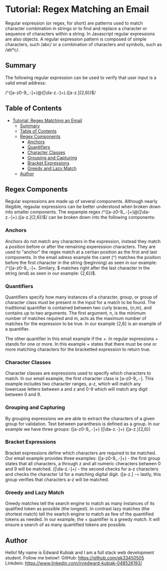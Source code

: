 # Tutorial: Regex Matching an Email

Regular expression (or regex, for short) are patterns used to match character combination in strings or to find and replace a character or sequence of characters within a string.  In Javascript regular expressions are also objects. A regular expression pattern is composed of simple characters, such /abc/ or a combination of characters and symbols, such as /ab*c/. 

## Summary

The following regular expression can be used to verify that user input is a valid email address:

/^([a-z0-9_\.-]+)@([\da-z\.-]+)\.([a-z\.]{2,6})$/

## Table of Contents

- [Tutorial: Regex Matching an Email](#tutorial-regex-matching-an-email)
  - [Summary](#summary)
  - [Table of Contents](#table-of-contents)
  - [Regex Components](#regex-components)
    - [Anchors](#anchors)
    - [Quantifiers](#quantifiers)
    - [Character Classes](#character-classes)
    - [Grouping and Capturing](#grouping-and-capturing)
    - [Bracket Expressions](#bracket-expressions)
    - [Greedy and Lazy Match](#greedy-and-lazy-match)
  - [Author](#author)

## Regex Components

Regular expressions are made up of several components. Although nearly illegible, regaular expressions can be better understood when broken down into smaller components. The expample regex /^([a-z0-9_\.-]+)@([\da-z\.-]+)\.([a-z\.]{2,6})$/ can be broken down into the following components:

### Anchors

Anchors do not match any characters in the expression, instead they match a position before or after the remaining experession characters. They are used to "anchor" the regex match at a certian position as the first and last components.
In the email adress example the caret (^) matches the position before the first character in the string (beginning) as seen in our example: /^([a-z0-9_\.-]+. Similary, $ matches right after the last character in the string (end) as seen in our example: {2,6})$.

### Quantifiers

Quantifiers specify how many instances of a character, group, or group of character class must be present in the input for a match to be found. The traditional quantifier is contained between two curly braces, {n,m}, and contains up to two arguments. The first argument, n, is the minimum number of matches required and m, acts as the maximum number of matches for the expression to be true. In our example {2,6} is an example of a quantifier.

The other quantifier in this email example if the +. In regular expressions + stands for one or more. In this example + states that there must be one or more matching characters for the bracketted expression to return true.
 
### Character Classes

Character classes are expressions used to specify which characters to match. In our email example, the first character class is [a-z0-9_\.-]. This example includes two character ranges, a-z, which will match any lowercase letters between a and z and 0-9 which will match any digit between 0 and 9.

### Grouping and Capturing

By grouping expressions we are able to extract the characters of a given group for validation. Text between paranthesis is defined as a group. In our example we have three groups:
([a-z0-9_.-]+)
([\da-z.-]+)
([a-z.]{2,6})

### Bracket Expressions

Bracket expressions define which characters are required to be matched. Our email example provides three examples:
([a-z0-9_\.-]+) - the first group states that all characters, a through z and all numeric cheracters between 0 and 9 will be matched.
([\da-z\.-]+) - the second checks for a-z characters and checks the character \d for a matching digital digit.
([a-z\.] -= lastly, this group verifies that characters a-z will be matched.

### Greedy and Lazy Match

Greedy matches tell the search engine to match as many instances of its qualified token as possible (the longest). In contrast lazy matches (the shortest match) tell the seartch engine to match as few of the quantified tokens as needed.
In our example, the + quantifier is a greedy match. It will ensure a search of as many quantified tokens are possible.

## Author

Hello! My name is Edward Kubiak and I am a full stack web development student. Follow me below!:
GitHub: https://github.com/ek33450505
Linkdein: https://www.linkedin.com/in/edward-kubiak-048526193/
